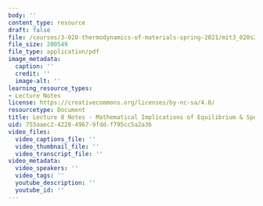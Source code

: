 ```yaml
---
body: ''
content_type: resource
draft: false
file: /courses/3-020-thermodynamics-of-materials-spring-2021/mit3_020s21_l08.pdf
file_size: 200549
file_type: application/pdf
image_metadata:
  caption: ''
  credit: ''
  image-alt: ''
learning_resource_types:
- Lecture Notes
license: https://creativecommons.org/licenses/by-nc-sa/4.0/
resourcetype: Document
title: Lecture 8 Notes - Mathematical Implications of Equilibrium & Spontaneous Processes
uid: 755aaec2-4228-4967-9fdd-f795cc5a2a36
video_files:
  video_captions_file: ''
  video_thumbnail_file: ''
  video_transcript_file: ''
video_metadata:
  video_speakers: ''
  video_tags: ''
  youtube_description: ''
  youtube_id: ''
---
```

